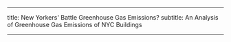 ___
title: New Yorkers' Battle Greenhouse Gas Emissions?
subtitle: An Analysis of Greenhouse Gas Emissions of NYC Buildings
___
